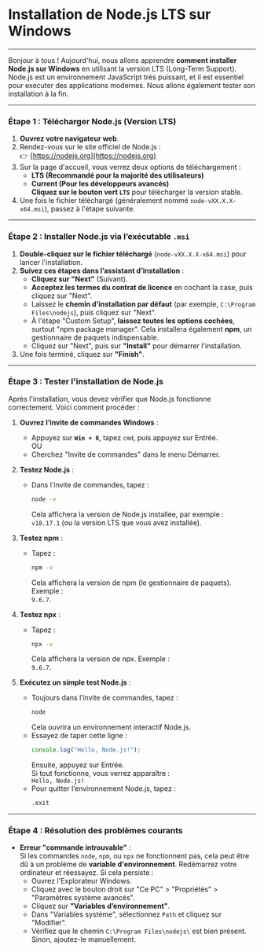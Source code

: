 # Installation de Node.js LTS sur Windows

---

Bonjour à tous ! Aujourd'hui, nous allons apprendre **comment installer Node.js sur Windows** en utilisant la version LTS (Long-Term Support). Node.js est un environnement JavaScript très puissant, et il est essentiel pour exécuter des applications modernes. Nous allons également tester son installation à la fin.

---

### Étape 1 : Télécharger Node.js (Version LTS)

1. **Ouvrez votre navigateur web**.
2. Rendez-vous sur le site officiel de Node.js :  
   👉 [https://nodejs.org](https://nodejs.org)
3. Sur la page d'accueil, vous verrez deux options de téléchargement :  
   - **LTS (Recommandé pour la majorité des utilisateurs)**  
   - **Current (Pour les développeurs avancés)**  
   **Cliquez sur le bouton vert `LTS`** pour télécharger la version stable.
4. Une fois le fichier téléchargé (généralement nommé `node-vXX.X.X-x64.msi`), passez à l'étape suivante.

---

### Étape 2 : Installer Node.js via l’exécutable `.msi`

1. **Double-cliquez sur le fichier téléchargé** (`node-vXX.X.X-x64.msi`) pour lancer l'installation.
2. **Suivez ces étapes dans l’assistant d’installation** :
   - **Cliquez sur "Next"** (Suivant).
   - **Acceptez les termes du contrat de licence** en cochant la case, puis cliquez sur "Next".
   - Laissez le **chemin d’installation par défaut** (par exemple, `C:\Program Files\nodejs`), puis cliquez sur "Next".
   - À l'étape "Custom Setup", **laissez toutes les options cochées**, surtout "npm package manager". Cela installera également **npm**, un gestionnaire de paquets indispensable.
   - Cliquez sur "Next", puis sur **"Install"** pour démarrer l'installation.
3. Une fois terminé, cliquez sur **"Finish"**.

---

### Étape 3 : Tester l'installation de Node.js

Après l'installation, vous devez vérifier que Node.js fonctionne correctement. Voici comment procéder :

1. **Ouvrez l’invite de commandes Windows** :  
   - Appuyez sur **`Win + R`**, tapez `cmd`, puis appuyez sur Entrée.  
   OU  
   - Cherchez "Invite de commandes" dans le menu Démarrer.
   
2. **Testez Node.js** :
   - Dans l'invite de commandes, tapez :  
     ```bash
     node -v
     ```
     Cela affichera la version de Node.js installée, par exemple :  
     `v18.17.1` (ou la version LTS que vous avez installée).

3. **Testez npm** :  
   - Tapez :  
     ```bash
     npm -v
     ```
     Cela affichera la version de npm (le gestionnaire de paquets). Exemple :  
     `9.6.7`.

4. **Testez npx** :  
   - Tapez :  
     ```bash
     npx -v
     ```
     Cela affichera la version de npx. Exemple :  
     `9.6.7`.

5. **Exécutez un simple test Node.js** :  
   - Toujours dans l’invite de commandes, tapez :  
     ```bash
     node
     ```
     Cela ouvrira un environnement interactif Node.js.
   - Essayez de taper cette ligne :  
     ```javascript
     console.log("Hello, Node.js!");
     ```
     Ensuite, appuyez sur Entrée.  
     Si tout fonctionne, vous verrez apparaître :  
     `Hello, Node.js!`
   - Pour quitter l’environnement Node.js, tapez :  
     ```bash
     .exit
     ```

---

### Étape 4 : Résolution des problèmes courants

- **Erreur "commande introuvable"** :  
   Si les commandes `node`, `npm`, ou `npx` ne fonctionnent pas, cela peut être dû à un problème de **variable d'environnement**. Redémarrez votre ordinateur et réessayez. Si cela persiste :
   - Ouvrez l'Explorateur Windows.
   - Cliquez avec le bouton droit sur "Ce PC" > "Propriétés" > "Paramètres système avancés".
   - Cliquez sur **"Variables d’environnement"**.
   - Dans "Variables système", sélectionnez `Path` et cliquez sur "Modifier".
   - Vérifiez que le chemin `C:\Program Files\nodejs\` est bien présent. Sinon, ajoutez-le manuellement.

